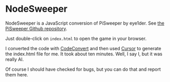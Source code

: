# NodeSweeper

NodeSweeper is a JavaScript conversion of PiSweeper by eye1der. See [the PiSweeper Github repository](https://github.com/eye1der/PiSweeper).

Just double-click on `index.html` to open the game in your browser.


I converted the code with [CodeConvert](https://app.codeconvert.ai/code-converter?inputLang=Python&outputLang=JavaScript) and then used [Cursor](https://www.cursor.com/) to generate the index.html file for me. It took about ten minutes. Well, I say I, but it was really AI.

Of course I should have checked for bugs, but you can do that and report them here.
